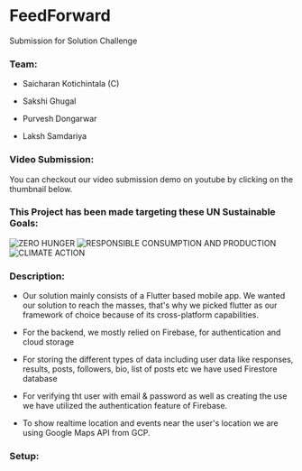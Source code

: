 # FeedForward

Submission for Solution Challenge

### Team:

* Saicharan Kotichintala (C)

* Sakshi Ghugal

* Purvesh Dongarwar

* Laksh Samdariya

### Video Submission:
You can checkout our video submission demo on youtube by clicking on the thumbnail below.

### This Project has been made targeting these UN Sustainable Goals:
![ZERO HUNGER](https://user-images.githubusercontent.com/81572747/229167057-f077c55b-67ea-4a94-9249-5f3350c4ae6f.png)
![RESPONSIBLE CONSUMPTION AND PRODUCTION](https://user-images.githubusercontent.com/81572747/229167008-23fd42c8-be4c-4127-ab07-012ec5829258.png)
![CLIMATE ACTION](https://user-images.githubusercontent.com/81572747/229167092-cfb05909-6168-441d-8b5b-a650bf9c401e.png)


### Description:
* Our solution mainly consists of a Flutter based mobile app. We wanted our solution to reach the masses, that's why we picked flutter as our framework of choice because of its cross-platform capabilities.

* For the backend, we mostly relied on Firebase, for authentication and cloud storage

* For storing the different types of data including user data like responses, results, posts, followers, bio, list of posts etc we have used Firestore database

* For verifying tht user with email & password as well as creating the use we have utilized the authentication feature of Firebase.

* To show realtime location and events near the user's location we are using Google Maps API from GCP.

### Setup:

